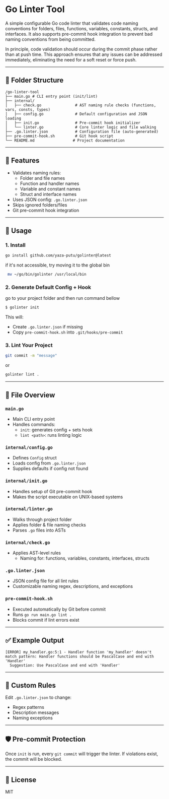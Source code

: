 # Go Linter Tool

A simple configurable Go code linter that validates code naming conventions for folders, files, functions, variables, constants, structs, and interfaces. It also supports pre-commit hook integration to prevent bad naming conventions from being committed.

In principle, code validation should occur during the commit phase rather than at push time. This approach ensures that any issues can be addressed immediately, eliminating the need for a soft reset or force push.

---

## 📁 Folder Structure

```
/go-linter-tool
├── main.go # CLI entry point (init/lint)
├── internal/
│   ├── check.go               # AST naming rule checks (functions, vars, consts, types)
│   ├── config.go              # Default configuration and JSON loading
│   ├── init.go                # Pre-commit hook initializer
│   └── linter.go              # Core linter logic and file walking
├── .go.linter.json            # Configuration file (auto-generated)
├── pre-commit-hook.sh         # Git hook script
└── README.md                 # Project documentation
```

---

## 🔧 Features

- Validates naming rules:
  - Folder and file names
  - Function and handler names
  - Variable and constant names
  - Struct and interface names
- Uses JSON config: `.go.linter.json`
- Skips ignored folders/files
- Git pre-commit hook integration

---

## 🚀 Usage
### 1. Install
```bash
go install github.com/yaza-putu/golinter@latest
```

if it's not accessible, try moving it to the global bin
```bash
 mv ~/go/bin/golinter /usr/local/bin
```

### 2. Generate Default Config + Hook
go to your project folder and then run command bellow

```sh
$ golinter init
```

This will:

- Create `.go.linter.json` if missing
- Copy `pre-commit-hook.sh` into `.git/hooks/pre-commit`

### 3. Lint Your Project

```sh
git commit -m "message"
```
or
```sh
golinter lint .
```
---

## 📂 File Overview

### `main.go`

- Main CLI entry point
- Handles commands:
  - `init`: generates config + sets hook
  - `lint <path>`: runs linting logic

### `internal/config.go`

- Defines `Config` struct
- Loads config from `.go.linter.json`
- Supplies defaults if config not found

### `internal/init.go`

- Handles setup of Git pre-commit hook
- Makes the script executable on UNIX-based systems

### `internal/linter.go`

- Walks through project folder
- Applies folder & file naming checks
- Parses `.go` files into ASTs

### `internal/check.go`

- Applies AST-level rules
  - Naming for: functions, variables, constants, interfaces, structs

### `.go.linter.json`

- JSON config file for all lint rules
- Customizable naming regex, descriptions, and exceptions

### `pre-commit-hook.sh`

- Executed automatically by Git before commit
- Runs `go run main.go lint .`
- Blocks commit if lint errors exist

---

## ✅ Example Output

```
[ERROR] my_handler.go:5:1 - Handler function 'my_handler' doesn't match pattern: Handler functions should be PascalCase and end with 'Handler'
  Suggestion: Use PascalCase and end with 'Handler'
```

---

## 🧪 Custom Rules

Edit `.go.linter.json` to change:

- Regex patterns
- Description messages
- Naming exceptions

---

## 🛡️ Pre-commit Protection

Once `init` is run, every `git commit` will trigger the linter. If violations exist, the commit will be blocked.

---

## 📜 License

MIT

